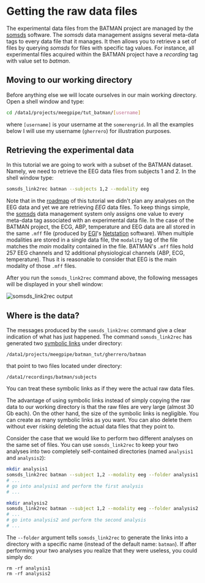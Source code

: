 Getting the raw data files
===

The experimental data files from the BATMAN project are managed by the
[somsds][somsds] software. The _somsds_ data management assigns several
meta-data tags to every data file that it manages. It then allows you to
retrieve a set of files by querying _somsds_ for files with specific tag values.
For instance, all experimental files acquired within the BATMAN project have
a _recording_ tag with value set to _batman_.

## Moving to our working directory

Before anything else we will locate ourselves in our main working directory.
Open a shell window and type:

````bash
cd /data1/projects/meegpipe/tut_batman/[username]
````
where `[username]` is your username at the `somerengrid`. In all the examples
below I will use my username (`gherrero`) for illustration purposes.


## Retrieving the experimental data

In this tutorial we are going to work with a subset of the BATMAN dataset.
Namely, we need to retrieve the EEG data files from subjects 1 and 2. In the
shell window type:


````bash
somsds_link2rec batman --subjects 1,2 --modality eeg
````

Note that in the [roadmap][roadmap] of this tutorial we didn't plan any analyses
on the EEG data and yet we are retrieving _EEG_ data files. To keep things
simple, the [somsds][somsds] data management system only assigns one value to
every meta-data tag associated with an experimental data file. In the case of
the BATMAN project, the ECG, ABP, temperature and EEG data are all stored in the
same `.mff` file (produced by [EGI]'s [Netstation] software). When multiple
modalities are stored in a single data file, the `modality` tag of the file
matches the _main_ modality contained in the file. BATMAN's `.mff` files hold 257
EEG channels and 12 additional physiological channels (ABP, ECG, temperature).
Thus it is reasonable to consider that EEG is the main modality of those `.mff`
files.

[roadmap]: ./README.md
[egi]: http://www.egi.com/
[netstation]: http://www.egi.com/index.php?option=com_content&view=article&id=413


After you run the `somsds_link2rec` command above, the following messages will
be displayed in your shell window:

![somsds_link2rec output](./img/somsds_link2rec.png "Output produced by the
somsds_link2rec command")


## Where is the data?

The messages produced by the `somsds_link2rec` command give a clear indication
of what has just happened. The command `somsds_link2rec` has generated
two [symbolic links][symboliclink] under directory:

````
/data1/projects/meegpipe/batman_tut/gherrero/batman
````

that point to two files located under directory:

````
/data1/recordings/batman/subjects
````

You can treat these symbolic links as if they were the actual raw data files.

[symboliclink]: http://en.wikipedia.org/wiki/Symbolic_link

The advantage of using symbolic links instead of simply copying the raw data
to our working directory is that the raw files are very large (almost 30 Gb
each). On the other hand, the size of the symbolic links is negligible. You can
create as many symbolic links as you want. You can also delete them without ever
risking deleting the actual data files that they point to.

Consider the case that we would like to perform two different analyses on the
same set of files. You can use `somsds_link2rec` to keep your two analyses into
two completely self-contained directories (named `analysis1` and `analysis2`):

````bash
mkdir analysis1
somsds_link2rec batman --subject 1,2 --modality eeg --folder analysis1
# ...
# go into analysis1 and perform the first analysis
# ...

mkdir analysis2
somsds_link2rec batman --subject 1,2 --modality eeg --folder analysis2
# ...
# go into analysis2 and perform the second analysis
# ...
````

The `--folder` argument tells `somsds_link2rec` to generate the links into
a directory with a specific name (instead of the default name: `batman`). If
after performing your two analyses you realize that they were useless, you could
simply do:

````
rm -rf analysis1
rm -rf analysis2
````


[somsds]: http://www.germangh.com/somsds/



